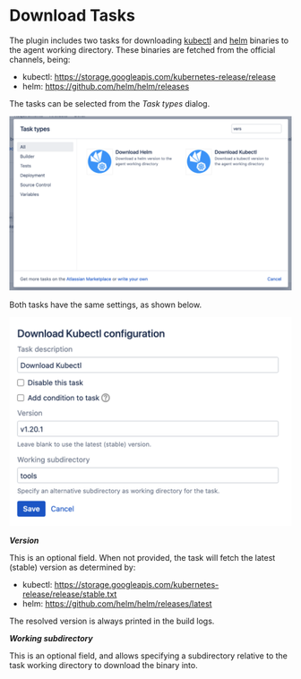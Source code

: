 # Download Tasks

The plugin includes two tasks for downloading [kubectl](https://kubernetes.io/docs/reference/kubectl/kubectl)
and [helm](https://helm.sh) binaries to the agent working directory. These binaries are fetched from the official channels, being:

- kubectl: https://storage.googleapis.com/kubernetes-release/release 
- helm: https://github.com/helm/helm/releases

The tasks can be selected from the *Task types* dialog.

<kbd>![task-types](../_media/screenshots/task_types_download.png "Task Types")</kbd>

Both tasks have the same settings, as shown below.

<kbd>![task-settings](../_media/screenshots/task_settings_download.png "Task Settings")</kbd>

***Version***

This is an optional field. When not provided, the task will fetch the latest (stable) version as determined by:

- kubectl: https://storage.googleapis.com/kubernetes-release/release/stable.txt
- helm: https://github.com/helm/helm/releases/latest

The resolved version is always printed in the build logs.

***Working subdirectory***

This is an optional field, and allows specifying a subdirectory relative to the task working directory
to download the binary into.